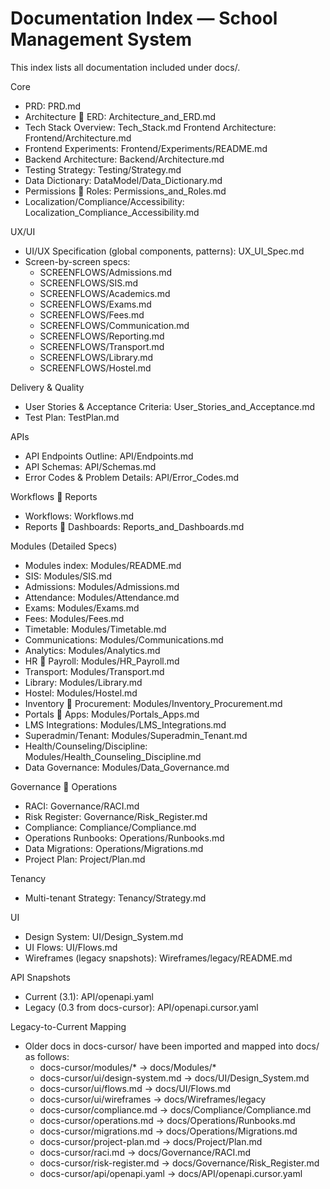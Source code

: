 # Documentation Index — School Management System

This index lists all documentation included under docs/.

Core
- PRD: PRD.md
- Architecture  ERD: Architecture_and_ERD.md
- Tech Stack Overview: Tech_Stack.md
Frontend Architecture: Frontend/Architecture.md
- Frontend Experiments: Frontend/Experiments/README.md
- Backend Architecture: Backend/Architecture.md
- Testing Strategy: Testing/Strategy.md
- Data Dictionary: DataModel/Data_Dictionary.md
- Permissions  Roles: Permissions_and_Roles.md
- Localization/Compliance/Accessibility: Localization_Compliance_Accessibility.md

UX/UI
- UI/UX Specification (global components, patterns): UX_UI_Spec.md
- Screen-by-screen specs:
  - SCREENFLOWS/Admissions.md
  - SCREENFLOWS/SIS.md
  - SCREENFLOWS/Academics.md
  - SCREENFLOWS/Exams.md
  - SCREENFLOWS/Fees.md
  - SCREENFLOWS/Communication.md
  - SCREENFLOWS/Reporting.md
  - SCREENFLOWS/Transport.md
  - SCREENFLOWS/Library.md
  - SCREENFLOWS/Hostel.md

Delivery & Quality
- User Stories & Acceptance Criteria: User_Stories_and_Acceptance.md
- Test Plan: TestPlan.md

APIs
- API Endpoints Outline: API/Endpoints.md
- API Schemas: API/Schemas.md
- Error Codes & Problem Details: API/Error_Codes.md

Workflows  Reports
- Workflows: Workflows.md
- Reports  Dashboards: Reports_and_Dashboards.md

Modules (Detailed Specs)
- Modules index: Modules/README.md
- SIS: Modules/SIS.md
- Admissions: Modules/Admissions.md
- Attendance: Modules/Attendance.md
- Exams: Modules/Exams.md
- Fees: Modules/Fees.md
- Timetable: Modules/Timetable.md
- Communications: Modules/Communications.md
- Analytics: Modules/Analytics.md
- HR  Payroll: Modules/HR_Payroll.md
- Transport: Modules/Transport.md
- Library: Modules/Library.md
- Hostel: Modules/Hostel.md
- Inventory  Procurement: Modules/Inventory_Procurement.md
- Portals  Apps: Modules/Portals_Apps.md
- LMS Integrations: Modules/LMS_Integrations.md
- Superadmin/Tenant: Modules/Superadmin_Tenant.md
- Health/Counseling/Discipline: Modules/Health_Counseling_Discipline.md
- Data Governance: Modules/Data_Governance.md

Governance  Operations
- RACI: Governance/RACI.md
- Risk Register: Governance/Risk_Register.md
- Compliance: Compliance/Compliance.md
- Operations Runbooks: Operations/Runbooks.md
- Data Migrations: Operations/Migrations.md
- Project Plan: Project/Plan.md

Tenancy
- Multi-tenant Strategy: Tenancy/Strategy.md

UI
- Design System: UI/Design_System.md
- UI Flows: UI/Flows.md
- Wireframes (legacy snapshots): Wireframes/legacy/README.md

API Snapshots
- Current (3.1): API/openapi.yaml
- Legacy (0.3 from docs-cursor): API/openapi.cursor.yaml

Legacy-to-Current Mapping
- Older docs in docs-cursor/ have been imported and mapped into docs/ as follows:
  - docs-cursor/modules/* → docs/Modules/*
  - docs-cursor/ui/design-system.md → docs/UI/Design_System.md
  - docs-cursor/ui/flows.md → docs/UI/Flows.md
  - docs-cursor/ui/wireframes → docs/Wireframes/legacy
  - docs-cursor/compliance.md → docs/Compliance/Compliance.md
  - docs-cursor/operations.md → docs/Operations/Runbooks.md
  - docs-cursor/migrations.md → docs/Operations/Migrations.md
  - docs-cursor/project-plan.md → docs/Project/Plan.md
  - docs-cursor/raci.md → docs/Governance/RACI.md
  - docs-cursor/risk-register.md → docs/Governance/Risk_Register.md
  - docs-cursor/api/openapi.yaml → docs/API/openapi.cursor.yaml

